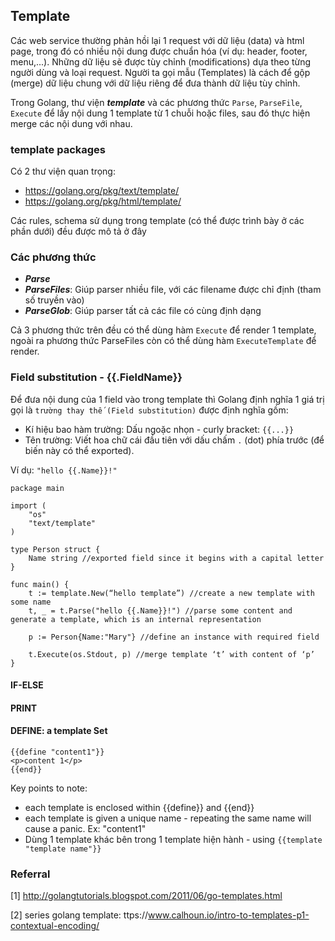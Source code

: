 
## Template

Các web service thường phản hồi lại 1 request với dữ liệu (data) và html page, trong đó có nhiều nội dung được chuẩn hóa (ví dụ: header, footer, menu,...). Những dữ liệu sẽ được tùy chỉnh (modifications) dựa theo từng người dùng và loại request. Người ta gọi mẫu (Templates) là cách để gộp (merge) dữ liệu chung với dữ liệu riêng để đưa thành dữ liệu tùy chỉnh.

Trong Golang, thư viện ***template*** và các phương thức `Parse`, `ParseFile`, `Execute` để  lấy nội dung 1 template từ 1 chuỗi hoặc files, sau đó thực hiện merge các nội dung với nhau.

### template packages

Có 2 thư viện quan trọng:
- https://golang.org/pkg/text/template/
- https://golang.org/pkg/html/template/

Các rules, schema sử dụng trong template (có thể được trình bày ở các phần dưới) đều được mô tả ở đây

### Các phương thức
- ***Parse***
- ***ParseFiles***: Giúp parser nhiều file, với các filename được chỉ định (tham số truyền vào)
- ***ParseGlob***: Giúp parser tất cả các file có cùng định dạng

Cả 3 phương thức trên đều có thể dùng hàm `Execute` để render 1 template, ngoài ra phương thức ParseFiles còn có thể dùng hàm `ExecuteTemplate` để render.


### Field substitution - {{.FieldName}}
Để đưa nội dung của 1 field vào trong template thì Golang định nghĩa 1 giá trị gọi là `trường thay thế (Field substitution)` được định nghĩa gồm:
- Kí hiệu bao hàm trường: Dấu ngoặc nhọn - curly bracket: `{{...}}`
- Tên trường: Viết hoa chữ cái đầu tiên với dấu chấm `.` (dot) phía trước (để biến này có thể exported).

Ví dụ: `"hello {{.Name}}!"`

```
package main

import (
    "os"
    "text/template"
)

type Person struct {
    Name string //exported field since it begins with a capital letter
}

func main() {
    t := template.New(“hello template”) //create a new template with some name
    t, _ = t.Parse("hello {{.Name}}!") //parse some content and generate a template, which is an internal representation

    p := Person{Name:"Mary"} //define an instance with required field
 
    t.Execute(os.Stdout, p) //merge template ‘t’ with content of ‘p’
}
```
#### IF-ELSE
#### PRINT
#### DEFINE: a template Set
```
{{define "content1"}}
<p>content 1</p>
{{end}}
```
Key points to note:
* each template is enclosed within {{define}} and {{end}}
* each template is given a unique name - repeating the same name will cause a panic. Ex: "content1"
* Dùng 1 template khác bên trong 1 template hiện hành - using `{{template "template name"}}`

### Referral

[1] http://golangtutorials.blogspot.com/2011/06/go-templates.html

[2] series golang template: ttps://www.calhoun.io/intro-to-templates-p1-contextual-encoding/

